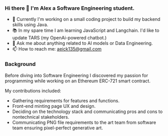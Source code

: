 ### Hi there 👋 I'm Alex a Software Engineering student.

- 🔭 Currently I'm working on a small coding project to build my backend skills using Java.    
- 📚 In my spare time I am learning JavaScript and Langchain. I'd like to update TARS (my OpenAi-powered chatbot.)  
- 💬 Ask me about anything related to AI models or Data Engineering.  
- 📫 How to reach me: aeick135@gmail.com

### Background

Before diving into Software Engineering I discovered my passion for programming while working on an Ethereum ERC-721 smart contract.  

My contributions included:  
- Gathering requirements for features and functions.
- Front-end minting page UX and design.
- Deciding on the technology stack and communicating pros and cons to nontechnical stakeholders.
- Communicating PNG file requirements to the art team from software team ensuring pixel-perfect generative art.
